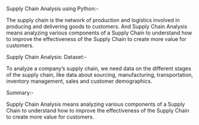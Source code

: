 Supply Chain Analysis using Python:- 

The supply chain is the network of production and logistics involved in producing and delivering goods to customers. And Supply Chain Analysis means analyzing various components of a Supply Chain to understand how to improve the effectiveness of the Supply Chain to create more value for customers.

   

Supply Chain Analysis: Dataset:-

To analyze a company’s supply chain, we need data on the different stages of the supply chain, like data about sourcing, manufacturing, transportation, inventory management, sales and customer demographics.


Summary:-

Supply Chain Analysis means analyzing various components of a Supply Chain to understand how to improve the effectiveness of the Supply Chain to create more value for customers.
